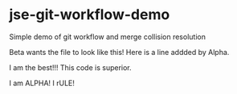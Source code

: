 # jse-git-workflow-demo
Simple demo of git workflow and merge collision resolution

Beta wants the file to look like this!
Here is a line addded by Alpha.


I am the best!!!
This code is superior.

I am ALPHA!  I rULE!

